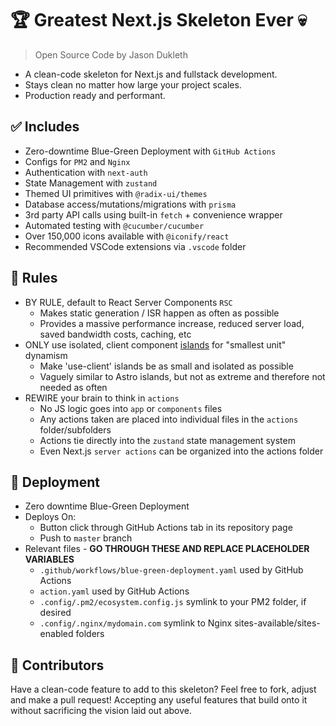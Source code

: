 # 🏆 Greatest Next.js Skeleton Ever 💀

> Open Source Code by Jason Dukleth

* A clean-code skeleton for Next.js and fullstack development.
* Stays clean no matter how large your project scales.
* Production ready and performant.

## ✅ Includes
* Zero-downtime Blue-Green Deployment with `GitHub Actions`
* Configs for `PM2` and `Nginx`
* Authentication with `next-auth`
* State Management with `zustand`
* Themed UI primitives with `@radix-ui/themes`
* Database access/mutations/migrations with `prisma`
* 3rd party API calls using built-in `fetch` + convenience wrapper
* Automated testing with `@cucumber/cucumber`
* Over 150,000 icons available with `@iconify/react`
* Recommended VSCode extensions via `.vscode` folder

## 📜 Rules
* BY RULE, default to React Server Components `RSC`
  * Makes static generation / ISR happen as often as possible
  * Provides a massive performance increase, reduced server load, saved bandwidth costs, caching, etc
* ONLY use isolated, client component [islands](https://docs.astro.build/en/concepts/islands/) for "smallest unit" dynamism
  * Make 'use-client' islands be as small and isolated as possible
  * Vaguely similar to Astro islands, but not as extreme and therefore not needed as often
* REWIRE your brain to think in `actions`
  * No JS logic goes into `app` or `components` files
  * Any actions taken are placed into individual files in the `actions` folder/subfolders
  * Actions tie directly into the `zustand` state management system
  * Even Next.js `server actions` can be organized into the actions folder

## 🚀 Deployment
* Zero downtime Blue-Green Deployment
* Deploys On:
  * Button click through GitHub Actions tab in its repository page
  * Push to `master` branch
* Relevant files - **GO THROUGH THESE AND REPLACE PLACEHOLDER VARIABLES**
  * `.github/workflows/blue-green-deployment.yaml` used by GitHub Actions
  * `action.yaml` used by GitHub Actions
  * `.config/.pm2/ecosystem.config.js` symlink to your PM2 folder, if desired
  * `.config/.nginx/mydomain.com` symlink to Nginx sites-available/sites-enabled folders

## 🤝 Contributors

Have a clean-code feature to add to this skeleton? Feel free to fork, adjust and make
a pull request! Accepting any useful features that build onto it without sacrificing
the vision laid out above.
